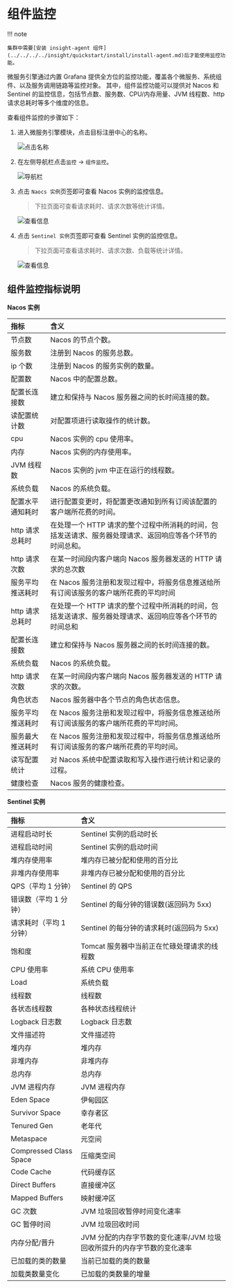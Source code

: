 # 组件监控

!!! note

    集群中需要[安装 insight-agent 组件](../../../../insight/quickstart/install/install-agent.md)后才能使用监控功能。

微服务引擎通过内置 Grafana 提供全方位的监控功能，覆盖各个微服务、系统组件、以及服务调用链路等监控对象。
其中，组件监控功能可以提供对 Nacos 和 Sentinel 的监控信息，包括节点数、服务数、CPU/内存用量、JVM 线程数、http 请求总耗时等多个维度的信息。

查看组件监控的步骤如下：

1. 进入微服务引擎模块，点击目标注册中心的名称。

    ![点击名称](https://docs.daocloud.io/daocloud-docs-images/docs/zh/docs/skoala/images/monitor01.png)

2. 在左侧导航栏点击`监控` -> `组件监控`。

    ![导航栏](https://docs.daocloud.io/daocloud-docs-images/docs/zh/docs/skoala/images/monitor02.png)

3. 点击 `Naocs 实例`页签即可查看 Nacos 实例的监控信息。

    > 下拉页面可查看请求耗时、请求次数等统计详情。

    ![查看信息](https://docs.daocloud.io/daocloud-docs-images/docs/zh/docs/skoala/images/monitor03.png)

4. 点击 `Sentinel 实例`页签即可查看 Sentinel 实例的监控信息。

   > 下拉页面可查看请求耗时、请求次数、负载等统计详情。

   ![查看信息](https://docs.daocloud.io/daocloud-docs-images/docs/zh/docs/skoala/images/monitor04.png)

## 组件监控指标说明

**Nacos 实例**

| 指标             | 含义                                                                                                       |
| :--------------- | :--------------------------------------------------------------------------------------------------------- |
| 节点数           | Nacos 的节点个数。                                                                                         |
| 服务数           | 注册到 Nacos 的服务总数。                                                                                  |
| ip 个数          | 注册到 Nacos 的服务实例的数量。                                                                            |
| 配置数           | Nacos 中的配置总数。                                                                                       |
| 配置长连接数     | 建立和保持与 Nacos 服务器之间的长时间连接的数。                                                            |
| 读配置统计数     | 对配置项进行读取操作的统计数。                                                                             |
| cpu              | Nacos 实例的 cpu 使用率。                                                                                  |
| 内存             | Nacos 实例的内存使用率。                                                                                   |
| JVM 线程数       | Nacos 实例的 jvm 中正在运行的线程数。                                                                      |
| 系统负载         | Nacos 的系统负载。                                                                                         |
| 配置水平通知耗时 | 进行配置变更时，将配置更改通知到所有订阅该配置的客户端所花费的时间。                                       |
| http 请求总耗时  | 在处理一个 HTTP 请求的整个过程中所消耗的时间，包括发送请求、服务器处理请求、返回响应等各个环节的时间总和。 |
| http 请求次数    | 在某一时间段内客户端向 Nacos 服务器发送的 HTTP 请求的总次数                                                |
| 服务平均推送耗时 | 在 Nacos 服务注册和发现过程中，将服务信息推送给所有订阅该服务的客户端所花费的平均时间                      |
| http 请求总耗时  | 在处理一个 HTTP 请求的整个过程中所消耗的时间，包括发送请求、服务器处理请求、返回响应等各个环节的时间总和   |
| 配置长连接数     | 建立和保持与 Nacos 服务器之间的长时间连接的数。                                                            |
| 系统负载         | Nacos 的系统负载。                                                                                         |
| http 请求次数    | 在某一时间段内客户端向 Nacos 服务器发送的 HTTP 请求的次数。                                                |
| 角色状态         | Nacos 服务器中各个节点的角色状态信息。                                                                     |
| 服务平均推送耗时 | 在 Nacos 服务注册和发现过程中，将服务信息推送给所有订阅该服务的客户端所花费的平均时间。                    |
| 服务最大推送耗时 | 在 Nacos 服务注册和发现过程中，将服务信息推送给所有订阅该服务的客户端所花费的平均时间。                    |
| 读写配置统计     | 对 Nacos 系统中配置读取和写入操作进行统计和记录的过程。                                                    |
| 健康检查         | Nacos 服务的健康检查。                                                                                     |

**Sentinel 实例**

| 指标                   | 含义                                                                    |
| :--------------------- | :---------------------------------------------------------------------- |
| 进程启动时长           | Sentinel 实例的启动时长                                                 |
| 进程启动时间           | Sentinel 实例的启动时间                                                 |
| 堆内存使用率           | 堆内存已被分配和使用的百分比                                            |
| 非堆内存使用率         | 非堆内存已被分配和使用的百分比                                          |
| QPS（平均 1 分钟）        | Sentinel 的 QPS                                                         |
| 错误数（平均 1 分钟）     | Sentinel 的每分钟的错误数(返回码为 5xx)                                 |
| 请求耗时（平均 1 分钟）   | Sentinel 的每分钟的请求耗时(返回码为 5xx)                               |
| 饱和度                 | Tomcat 服务器中当前正在忙碌处理请求的线程数                             |
| CPU 使用率             | 系统 CPU 使用率                                                         |
| Load                   | 系统负载                                                                |
| 线程数                 | 线程数                                                                  |
| 各状态线程数           | 各种状态线程统计                                                        |
| Logback 日志数         | Logback 日志数                                                          |
| 文件描述符             | 文件描述符                                                              |
| 堆内存                 | 堆内存                                                                  |
| 非堆内存               | 非堆内存                                                                |
| 总内存                 | 总内存                                                                  |
| JVM 进程内存           | JVM 进程内存                                                            |
| Eden Space             | 伊甸园区                                                                |
| Survivor Space         | 幸存者区                                                                |
| Tenured Gen            | 老年代                                                                  |
| Metaspace              | 元空间                                                                  |
| Compressed Class Space | 压缩类空间                                                              |
| Code Cache             | 代码缓存区                                                              |
| Direct Buffers         | 直接缓冲区                                                              |
| Mapped Buffers         | 映射缓冲区                                                              |
| GC 次数                | JVM 垃圾回收暂停时间变化速率                                            |
| GC 暂停时间            | JVM 垃圾回收时间                                                        |
| 内存分配/晋升          | JVM 分配的内存字节数的变化速率/JVM 垃圾回收所提升的内存字节数的变化速率 |
| 已加载的类的数量       | 当前已加载的类的数量                                                    |
| 加载类数量变化         | 已加载的类数量的增量                                                    |
